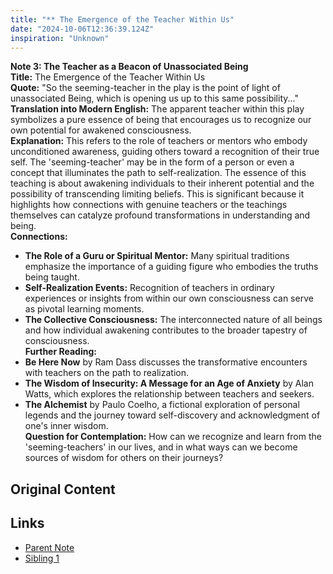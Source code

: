 ```yaml
---
title: "** The Emergence of the Teacher Within Us"
date: "2024-10-06T12:36:39.124Z"
inspiration: "Unknown"
---
```



**Note 3: The Teacher as a Beacon of Unassociated Being**  
**Title:** The Emergence of the Teacher Within Us  
**Quote:** "So the seeming-teacher in the play is the point of light of unassociated Being, which is opening us up to this same possibility..."  
**Translation into Modern English:** The apparent teacher within this play symbolizes a pure essence of being that encourages us to recognize our own potential for awakened consciousness.  
**Explanation:** This refers to the role of teachers or mentors who embody unconditioned awareness, guiding others toward a recognition of their true self. The 'seeming-teacher' may be in the form of a person or even a concept that illuminates the path to self-realization. The essence of this teaching is about awakening individuals to their inherent potential and the possibility of transcending limiting beliefs. This is significant because it highlights how connections with genuine teachers or the teachings themselves can catalyze profound transformations in understanding and being.  
**Connections:**  
- **The Role of a Guru or Spiritual Mentor:** Many spiritual traditions emphasize the importance of a guiding figure who embodies the truths being taught.  
- **Self-Realization Events:** Recognition of teachers in ordinary experiences or insights from within our own consciousness can serve as pivotal learning moments.  
- **The Collective Consciousness:** The interconnected nature of all beings and how individual awakening contributes to the broader tapestry of consciousness.  
**Further Reading:**  
- **Be Here Now** by Ram Dass discusses the transformative encounters with teachers on the path to realization.  
- **The Wisdom of Insecurity: A Message for an Age of Anxiety** by Alan Watts, which explores the relationship between teachers and seekers.  
- **The Alchemist** by Paulo Coelho, a fictional exploration of personal legends and the journey toward self-discovery and acknowledgment of one's inner wisdom.  
**Question for Contemplation:** How can we recognize and learn from the 'seeming-teachers' in our lives, and in what ways can we become sources of wisdom for others on their journeys?  


## Original Content



## Links

- [Parent Note](/parent-note.md)
- [Sibling 1](/zettel1.md)
